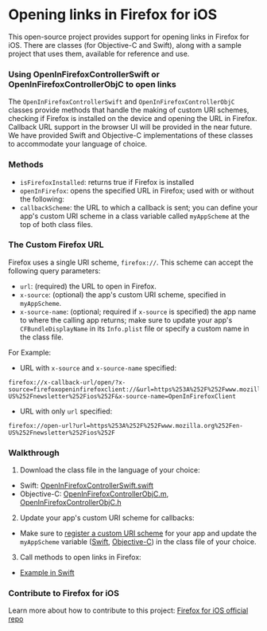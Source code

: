# Opening links in Firefox for iOS #
This open-source project provides support for opening links in Firefox for iOS. There are classes (for Objective-C and Swift), along with a sample project that uses them, available for reference and use. 

### Using OpenInFirefoxControllerSwift or OpenInFirefoxControllerObjC to open links ###
The `OpenInFirefoxControllerSwift` and `OpenInFirefoxControllerObjC` classes provide methods that handle the making of custom URI schemes, checking if Firefox is installed on the device and opening the URL in Firefox. Callback URL support in the browser UI will be provided in the near future. We have provided Swift and Objective-C implementations of these classes to accommodate your language of choice.

### Methods ###
* `isFirefoxInstalled`: returns true if Firefox is installed
* `openInFirefox`: opens the specified URL in Firefox; used with or without the following:
 * `callbackScheme`: the URL to which a callback is sent; you can define your app's custom URI scheme in a class variable called `myAppScheme` at the top of both class files.

### The Custom Firefox URL ###
Firefox uses a single URI scheme, `firefox://`. This scheme can accept the following query parameters:
* `url`: (required) the URL to open in Firefox.
* `x-source`: (optional) the app's custom URI scheme, specified in `myAppScheme`.
* `x-source-name`: (optional; required if `x-source` is specified) the app name to where the calling app returns; make sure to update your app's `CFBundleDisplayName` in its `Info.plist` file or specify a custom name in the class file.

For Example: 
* URL with `x-source` and `x-source-name` specified:
```
firefox://x-callback-url/open/?x-source=firefoxopeninfirefoxclient://&url=https%253A%252F%252Fwww.mozilla.org%252Fen-US%252Fnewsletter%252Fios%252F&x-source-name=OpenInFirefoxClient
```
* URL with only `url` specified:
```
firefox://open-url?url=https%253A%252F%252Fwww.mozilla.org%252Fen-US%252Fnewsletter%252Fios%252F
```
### Walkthrough ###
1. Download the class file in the language of your choice:
  * Swift: [OpenInFirefoxControllerSwift.swift](https://github.com/mozilla/firefox-ios-open-in-client/blob/master/OpenInFirefoxClient/OpenInFirefoxControllerSwift.swift)
  * Objective-C: [OpenInFirefoxControllerObjC.m](https://github.com/mozilla/firefox-ios-open-in-client/blob/master/OpenInFirefoxClient/OpenInFirefoxControllerObjC.m), [OpenInFirefoxControllerObjC.h](https://github.com/mozilla/firefox-ios-open-in-client/blob/master/OpenInFirefoxClient/OpenInFirefoxControllerObjC.h)
2. Update your app's custom URI scheme for callbacks:
  * Make sure to [register a custom URI scheme](http://iosdevelopertips.com/cocoa/launching-your-own-application-via-a-custom-url-scheme.html) for your app and update the `myAppScheme` variable ([Swift](https://github.com/mozilla/firefox-ios-open-in-client/blob/master/OpenInFirefoxClient/OpenInFirefoxControllerSwift.swift#L12-13), [Objective-C](https://github.com/mozilla/firefox-ios-open-in-client/blob/master/OpenInFirefoxClient/OpenInFirefoxControllerObjC.m#L9)) in the class file of your choice.
3. Call methods to open links in Firefox:
  * [Example in Swift](https://github.com/mozilla/firefox-ios-open-in-client/blob/master/OpenInFirefoxClient/ViewController.swift#L38-41)

### Contribute to Firefox for iOS ###
Learn more about how to contribute to this project: [Firefox for iOS official repo](https://github.com/mozilla/firefox-ios)
